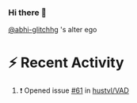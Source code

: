 ### Hi there 👋


[@abhi-glitchhg](https://github.com/abhi-glitchhg/) 's alter ego




# :zap: Recent Activity

<!--START_SECTION:activity-->
1. ❗ Opened issue [#61](https://github.com/hustvl/VAD/issues/61) in [hustvl/VAD](https://github.com/hustvl/VAD)
<!--END_SECTION:activity-->

